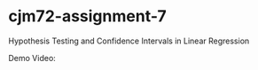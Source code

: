 # cjm72-assignment-7
Hypothesis Testing and Confidence Intervals in Linear Regression

Demo Video: 

